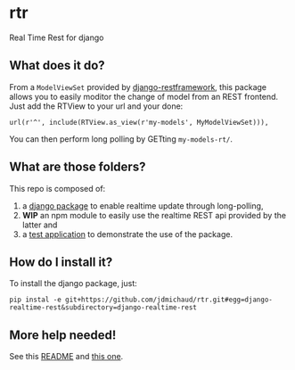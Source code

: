 # rtr

Real Time Rest for django

## What does it do?

From a `ModelViewSet` provided by [django-restframework](http://www.django-rest-framework.org/), this package allows you to easily moditor the change of model from an REST frontend. Just add the RTView to your url and your done:
```
url(r'^', include(RTView.as_view(r'my-models', MyModelViewSet))),
```

You can then perform long polling by GETting `my-models-rt/`.

## What are those folders?

This repo is composed of:

1. a [django package](django-realtime-rest/README.md) to enable realtime update through long-polling,
2. **WIP** an npm module to easily use the realtime REST api provided by the latter and
3. a [test application](django-realtime-rest-test/README.md) to demonstrate the use of the package.

## How do I install it?

To install the django package, just:
```
pip instal -e git+https://github.com/jdmichaud/rtr.git#egg=django-realtime-rest&subdirectory=django-realtime-rest
```

## More help needed!

See this [README](django-realtime-rest/README.md) and [this one](django-realtime-rest-test/README.md).
